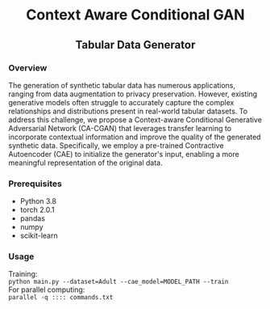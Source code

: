 # <p style="text-align: center;">Context Aware Conditional GAN</p>
## <p style="text-align: center;">Tabular Data Generator</p>
### Overview
The generation of synthetic tabular data has numerous applications, ranging from data augmentation to privacy preservation. However, existing generative models often struggle to accurately capture the complex relationships and distributions present in real-world tabular datasets. To address this challenge, we propose a Context-aware Conditional Generative Adversarial Network (CA-CGAN) that leverages transfer learning to incorporate contextual information and improve the quality of the generated synthetic data. Specifically, we employ a pre-trained Contractive Autoencoder (CAE) to initialize the generator's input, enabling a more meaningful representation of the original data.
### Prerequisites
* Python 3.8
* torch 2.0.1
* pandas
* numpy
* scikit-learn
### Usage
Training:  
`python main.py --dataset=Adult --cae_model=MODEL_PATH --train`  
For parallel computing:  
`parallel -q :::: commands.txt`

